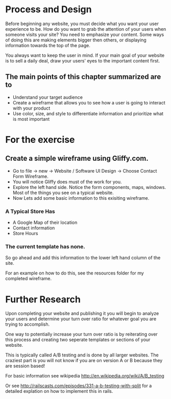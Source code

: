 # Process and Design
Before beginning any website, you must decide what you want your user experience to be. How do you want to grab the attention of your users when someone visits your site? You need to emphasize your content. Some ways of doing this are making elements bigger then others, or displaying information towards the top of the page. 

You always want to keep the user in mind. If your main goal of your website is to sell a daily deal, draw your users' eyes to the important content first.

## The main points of this chapter summarized are to

* Understand your target audience
* Create a wireframe that allows you to see how a user is going to interact with your product
* Use color, size, and style to differentiate information and prioritize what is most important

# For the exercise 
## Create a simple wireframe using Gliffy.com.

* Go to file -> new -> Website / Software UI Design -> Choose Contact Form Wireframe.
* You will notice Gliffy does must of the work for you. 
* Explore the left hand side. Notice the form components, maps, windows. Most of the things you see on a typical website.
* Now Lets add some basic information to this exisiting wireframe.

### A Typical Store Has

* A Google Map of their location
* Contact information
* Store Hours

### The current template has none.

So go ahead and add this information to the lower left hand column of the site.

For an example on how to do this, see the resources folder for my completed wireframe.

# Further Research
Upon completing your website and publishing it you will begin to analyze your users and determine your turn over ratio for whatever goal you are trying to accomplish.

One way to potentially increase your turn over ratio is by reiterating over this process and creating two seperate templates or sections of your website.

This is typically called A/B testing and is done by all larger websites. The craziest part is you will not know if you are on version A or B because they are session based!

For basic information see wikipedia http://en.wikipedia.org/wiki/A/B_testing

Or see http://railscasts.com/episodes/331-a-b-testing-with-split for a detailed explation on how to implement this in rails.